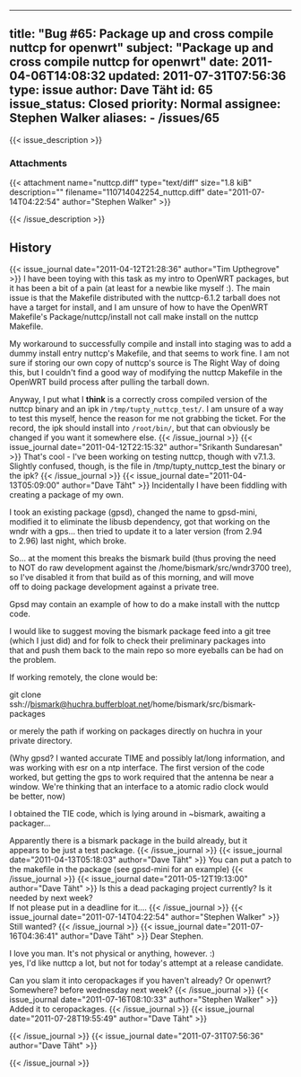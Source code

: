 
---
title: "Bug #65: Package up and cross compile nuttcp for openwrt"
subject: "Package up and cross compile nuttcp for openwrt"
date: 2011-04-06T14:08:32
updated: 2011-07-31T07:56:36
type: issue
author: Dave Täht
id: 65
issue_status: Closed
priority: Normal
assignee: Stephen Walker
aliases:
    - /issues/65
---

{{< issue_description >}}


### Attachments
{{< attachment name="nuttcp.diff" type="text/diff" size="1.8 kiB" description="" filename="110714042254_nuttcp.diff" date="2011-07-14T04:22:54" author="Stephen Walker" >}}

{{< /issue_description >}}

## History
{{< issue_journal date="2011-04-12T21:28:36" author="Tim Upthegrove" >}}
I have been toying with this task as my intro to OpenWRT packages, but
it has been a bit of a pain (at least for a newbie like myself :). The
main issue is that the Makefile distributed with the nuttcp-6.1.2
tarball does not have a target for install, and I am unsure of how to
have the OpenWRT Makefile's Package/nuttcp/install not call make install
on the nuttcp Makefile.

My workaround to successfully compile and install into staging was to
add a dummy install entry nuttcp's Makefile, and that seems to work
fine. I am not sure if storing our own copy of nuttcp's source is The
Right Way of doing this, but I couldn't find a good way of modifying the
nuttcp Makefile in the OpenWRT build process after pulling the tarball
down.

Anyway, I put what I **think** is a correctly cross compiled version of
the nuttcp binary and an ipk in `/tmp/tupty_nuttcp_test/`. I am unsure
of a way to test this myself, hence the reason for me not grabbing the
ticket. For the record, the ipk should install into `/root/bin/`, but
that can obviously be changed if you want it somewhere else.
{{< /issue_journal >}}
{{< issue_journal date="2011-04-12T22:15:32" author="Srikanth Sundaresan" >}}
That's cool - I've been working on testing nuttcp, though with v7.1.3.
Slightly confused, though, is the file in /tmp/tupty\_nuttcp\_test the
binary or the ipk?
{{< /issue_journal >}}
{{< issue_journal date="2011-04-13T05:09:00" author="Dave Täht" >}}
Incidentally I have been fiddling with creating a package of my own.

I took an existing package (gpsd), changed the name to gpsd-mini,\
modified it to eliminate the libusb dependency, got that working on the\
wndr with a gps... then tried to update it to a later version (from
2.94\
to 2.96) last night, which broke.

So... at the moment this breaks the bismark build (thus proving the
need\
to NOT do raw development against the /home/bismark/src/wndr3700 tree),\
so I've disabled it from that build as of this morning, and will move\
off to doing package development against a private tree.

Gpsd may contain an example of how to do a make install with the nuttcp\
code.

I would like to suggest moving the bismark package feed into a git tree\
(which I just did) and for folk to check their preliminary packages
into\
that and push them back to the main repo so more eyeballs can be had on\
the problem.

If working remotely, the clone would be:

git clone\
ssh://bismark@huchra.bufferbloat.net/home/bismark/src/bismark-packages

or merely the path if working on packages directly on huchra in your\
private directory.

(Why gpsd? I wanted accurate TIME and possibly lat/long information,
and\
was working with esr on a ntp interface. The first version of the code\
worked, but getting the gps to work required that the antenna be near a\
window. We're thinking that an interface to a atomic radio clock would\
be better, now)

I obtained the TIE code, which is lying around in \~bismark, awaiting a\
packager...

Apparently there is a bismark package in the build already, but it\
appears to be just a test package.
{{< /issue_journal >}}
{{< issue_journal date="2011-04-13T05:18:03" author="Dave Täht" >}}
You can put a patch to the makefile in the package (see gpsd-mini for an
example)
{{< /issue_journal >}}
{{< issue_journal date="2011-05-12T19:13:00" author="Dave Täht" >}}
Is this a dead packaging project currently? Is it needed by next week?\
If not please put in a deadline for it....
{{< /issue_journal >}}
{{< issue_journal date="2011-07-14T04:22:54" author="Stephen Walker" >}}
Still wanted?
{{< /issue_journal >}}
{{< issue_journal date="2011-07-16T04:36:41" author="Dave Täht" >}}
Dear Stephen.

I love you man. It's not physical or anything, however. :)\
yes, I'd like nuttcp a lot, but not for today's attempt at a release
candidate.

Can you slam it into ceropackages if you haven't already? Or openwrt?
Somewhere? before wednesday next week?
{{< /issue_journal >}}
{{< issue_journal date="2011-07-16T08:10:33" author="Stephen Walker" >}}
Added it to ceropackages.
{{< /issue_journal >}}
{{< issue_journal date="2011-07-28T19:55:49" author="Dave Täht" >}}

{{< /issue_journal >}}
{{< issue_journal date="2011-07-31T07:56:36" author="Dave Täht" >}}

{{< /issue_journal >}}

